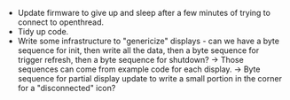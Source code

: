 - Update firmware to give up and sleep after a few minutes of trying to connect to openthread.
- Tidy up code.
- Write some infrastructure to "genericize" displays - can we have a byte sequence for init, then write all the data, then a byte sequence for trigger refresh, then a byte sequence for shutdown?
    -> Those sequences can come from example code for each display.
  -> Byte sequence for partial display update to write a small portion in the corner for a "disconnected" icon?